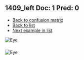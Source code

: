 ## 1409_left Doc: 1 Pred: 0
- [Back to confusion matrix](https://github.com/juliandewit/kaggle_retinopathy/blob/master/matrix.md)
- [Back to list](https://github.com/juliandewit/kaggle_retinopathy/blob/master/lists/10/list.md)
- [Next example in list](https://github.com/juliandewit/kaggle_retinopathy/blob/master/lists/10/14/14152_left.md)

![Eye](https://retinopaty.blob.core.windows.net/size1024/1409_left_1.jpeg)

### 

![Eye]()
